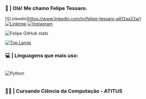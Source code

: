 ### 👋 | Olá! Me chamo Felipe Tessaro.

[![Linkedin]https://www.linkedin.com/in/felipe-tessaro-a812aa22a/)
[![Linktree](https://img.shields.io/badge/linktree-39E09B?style=for-the-badge&logo=linktree&logoColor=white)](https://linktr.ee/felipetessaro)
[![Instagram](https://img.shields.io/badge/Instagram-E4405F?style=for-the-badge&logo=instagram&logoColor=white)](https://instagram.com/felipe_ts_)

![Felipe GitHub stats](https://github-readme-stats.vercel.app/api?username=felipe-tessaro&show_icons=true&theme=dracula)

[![Top Langs](https://github-readme-stats.vercel.app/api/top-langs/?username=felipe-tessaro&layout=compact)](https://github.com/anuraghazra/github-readme-stats)

### 💻 | Linguagens que mais uso:

<div style="display: inline_block"> <br/>
<img align="center" alt="Python" src="https://img.shields.io/badge/Python-3776AB?style=for-the-badge&logo=python&logoColor=white">
<div/><br/>

### 👨‍💻 | Cursando Ciência da Computação - ATITUS
